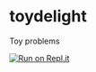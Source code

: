 # toydelight

Toy problems

[![Run on Repl.it](https://repl.it/badge/github/Davidzsy20/toydelight)](https://repl.it/github/Davidzsy20/toydelight)